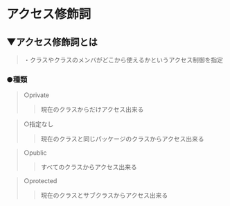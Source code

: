 # アクセス修飾詞

## ▼アクセス修飾詞とは
>・クラスやクラスのメンバがどこから使えるかというアクセス制御を指定<br>

### ●種類
>○private<br>
>>現在のクラスからだけアクセス出来る<br>

>○指定なし<br>
>>現在のクラスと同じパッケージのクラスからアクセス出来る<br>

>○public<br>
>>すべてのクラスからアクセス出来る<br>

>○protected<br>
>>現在のクラスとサブクラスからアクセス出来る<br>

